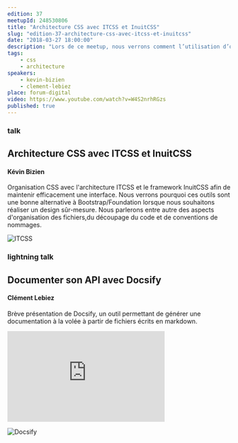 ```yaml
---
edition: 37
meetupId: 248530806
title: "Architecture CSS avec ITCSS et InuitCSS"
slug: "edition-37-architecture-css-avec-itcss-et-inuitcss"
date: "2018-03-27 18:00:00"
description: "Lors de ce meetup, nous verrons comment l’utilisation d’outils tels que ITCSS ou InuitCSS permet de mettre en place une véritable architecture au sein des fichiers CSS."
tags:
    - css
    - architecture
speakers:
    - kevin-bizien
    - clement-lebiez
place: forum-digital
video: https://www.youtube.com/watch?v=W4S2nrhRGzs
published: true
---
```


### talk
## Architecture CSS avec ITCSS et InuitCSS
#### Kévin Bizien

Organisation CSS avec l'architecture ITCSS et le framework InuitCSS afin de maintenir efficacement une interface. Nous verrons pourquoi ces outils sont une bonne alternative à Bootstrap/Foundation lorsque nous souhaitons réaliser un design sûr-mesure. Nous parlerons entre autre des aspects d'organisation des fichiers,du découpage du code et de conventions de nommages.

![ITCSS](/talks/itcss.png)

### lightning talk
## Documenter son API avec Docsify
#### Clément Lebiez

Brève présentation de Docsify, un outil permettant de générer une documentation à la volée à partir de fichiers écrits en markdown.

<iframe width="355" height="205" src="https://www.youtube.com/embed/nDQS0Fw4Gxg" frameborder="0" allow="autoplay; encrypted-media" allowfullscreen></iframe>

![Docsify](/talks/docsify.svg)
